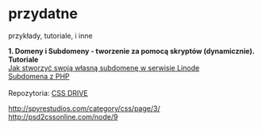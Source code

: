 # przydatne
przykłady, tutoriale, i inne

<b>1. Domeny i Subdomeny - tworzenie za pomocą skryptów (dynamicznie).</b><br>
<b>Tutoriale</b><br>
<a href="http://blog.maveius.pl/2014/05/tutorial-jak-stworzyc-swoja-wasna.html">Jak stworzyć swoją własną subdomenę w serwisie Linode</a><br>
 <a href="http://polujemy.pl/subdomain-as-php-variable-php-cpanel-htaccess-working-correctly-in-less-than-7-minutes.html">Subdomena z PHP</a><br><br>
 Repozytoria:
 <a href="http://www.cssdrive.com/index.php/news/resources-cat/C58/P30/">CSS DRIVE</a><br>
 
http://spyrestudios.com/category/css/page/3/
http://psd2cssonline.com/node/9

